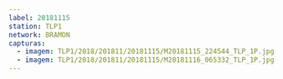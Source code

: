 ```yaml
---
label: 20181115
station: TLP1
network: BRAMON
capturas:
  - imagem: TLP1/2018/201811/20181115/M20181115_224544_TLP_1P.jpg
  - imagem: TLP1/2018/201811/20181115/M20181116_065332_TLP_1P.jpg
---
```

